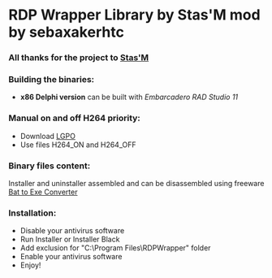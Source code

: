 # RDP Wrapper Library by Stas'M mod by sebaxakerhtc

### All thanks for the project to [Stas'M](https://github.com/stascorp/rdpwrap)

### Building the binaries:
- **x86 Delphi version** can be built with *Embarcadero RAD Studio 11*

### Manual on and off H264 priority:
- Download [LGPO](https://www.microsoft.com/en-us/download/details.aspx?id=55319)
- Use files H264_ON and H264_OFF

### Binary files content:
Installer and uninstaller assembled and can be disassembled using freeware [Bat to Exe Converter](https://web.archive.org/web/20190305143024/http://f2ko.de/en/b2e.php)

### Installation:
- Disable your antivirus software
- Run Installer or Installer Black
- Add exclusion for "C:\Program Files\RDPWrapper" folder
- Enable your antivirus software
- Enjoy!
